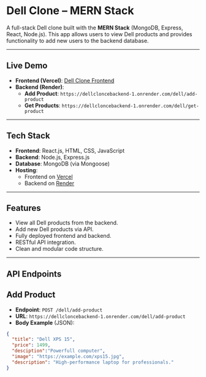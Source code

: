 # Dell Clone – MERN Stack 

A full-stack Dell clone built with the **MERN Stack** (MongoDB, Express, React, Node.js). This app allows users to view Dell products and provides functionality to add new users to the backend database.

---

##  Live Demo

- **Frontend (Vercel)**: [Dell Clone Frontend](https://dell-clone-react-9n5c.vercel.app)
- **Backend (Render)**:
  - **Add Product**: `https://dellcloncebackend-1.onrender.com/dell/add-product`
  - **Get Products**: `https://dellcloncebackend-1.onrender.com/dell/get-product`

---

## Tech Stack

- **Frontend**: React.js, HTML, CSS, JavaScript
- **Backend**: Node.js, Express.js
- **Database**: MongoDB (via Mongoose)
- **Hosting**:
  - Frontend on [Vercel](https://vercel.com)
  - Backend on [Render](https://render.com)

---

##  Features

- View all Dell products from the backend.
- Add new Dell products via API.
- Fully deployed frontend and backend.
- RESTful API integration.
- Clean and modular code structure.

---

## API Endpoints

## Add Product

- **Endpoint**: `POST /dell/add-product`
- **URL**: `https://dellcloncebackend-1.onrender.com/dell/add-product`
- **Body Example** (JSON):
```json
{
  "title": "Dell XPS 15",
  "price": 1499,
  "desciption":"Powerfull computer",
  "image": "https://example.com/xps15.jpg",
  "description": "High-performance laptop for professionals."
}
